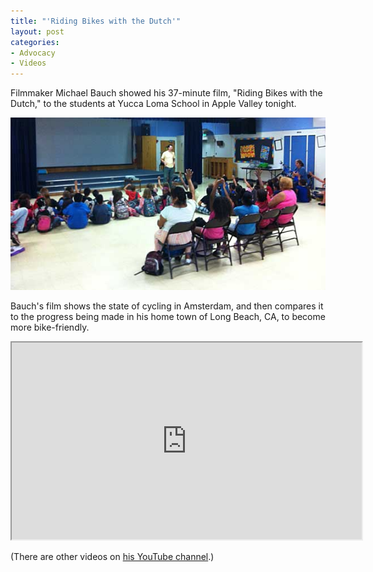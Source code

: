 ```yaml
---
title: "'Riding Bikes with the Dutch'"
layout: post
categories:
- Advocacy
- Videos
---
```


Filmmaker Michael Bauch showed his 37-minute film, "Riding Bikes with the Dutch," to the students at Yucca Loma School in Apple Valley tonight.

![Michael Bauch](/assets/img/2012/05/24-michael-bauch.jpg "Michael Bauch shows his bicycling film at Yucca Loma School")

Bauch's film shows the state of cycling in Amsterdam, and then compares it to the progress being made in his home town of Long Beach, CA, to become more bike-friendly.

<iframe width="560" height="315" src="https://www.youtube.com/embed/yU5ScmJrp1c?si=JBkAkiFzYaYC-flN" title="Riding Bikes with the Dutch" allow="accelerometer; autoplay; clipboard-write; encrypted-media; gyroscope; picture-in-picture; web-share" referrerpolicy="strict-origin-when-cross-origin" allowfullscreen></iframe>

(There are other videos on [his YouTube channel](https://www.youtube.com/user/MichaelWBauch "Michael Bauch's YouTube channel").)
